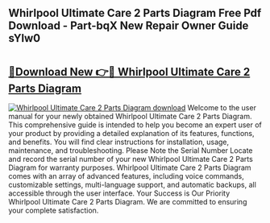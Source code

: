## Whirlpool Ultimate Care 2 Parts Diagram Free Pdf Download - Part-bqX New Repair Owner Guide sYlw0

# <h2><a href="http://dfke5yq.blite.top/?on=Whirlpool+Ultimate+Care+2+Parts+Diagram">🔗Download New 👉🔴 Whirlpool Ultimate Care 2 Parts Diagram</a></h2>

[![Whirlpool Ultimate Care 2 Parts Diagram download](https://i.imgur.com/lujVjoI.png)](http://dfke5yq.blite.top/?on=Whirlpool+Ultimate+Care+2+Parts+Diagram)
Welcome to the user manual for your newly obtained Whirlpool Ultimate Care 2 Parts Diagram. This comprehensive guide is intended to help you become an expert user of your product by providing a detailed explanation of its features, functions, and benefits. You will find clear instructions for installation, usage, maintenance, and troubleshooting. Please Note the Serial Number Locate and record the serial number of your new Whirlpool Ultimate Care 2 Parts Diagram for warranty purposes. Whirlpool Ultimate Care 2 Parts Diagram comes with an array of advanced features, including voice commands, customizable settings, multi-language support, and automatic backups, all accessible through the user interface. Your Success is Our Priority Whirlpool Ultimate Care 2 Parts Diagram. We are committed to ensuring your complete satisfaction.
